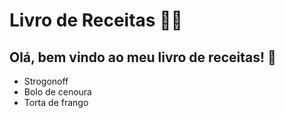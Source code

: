 # Livro de Receitas :man_cook:

## Olá, bem vindo ao meu livro de receitas! :wave:

- Strogonoff
- Bolo de cenoura
- Torta de frango
